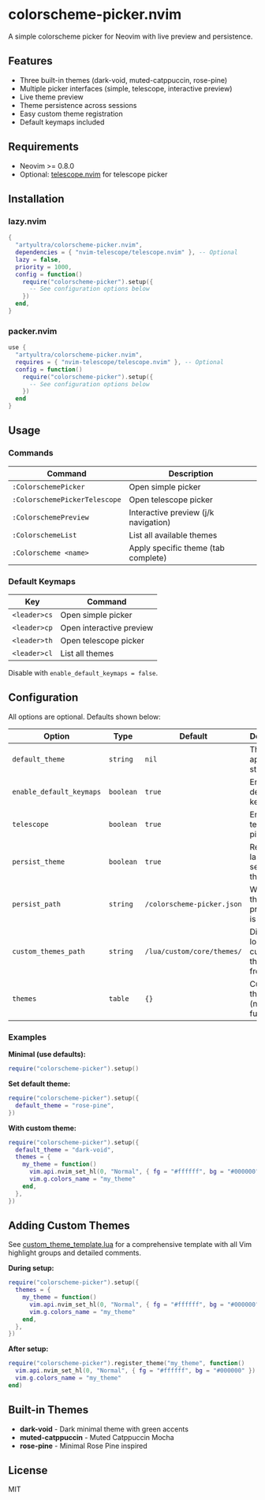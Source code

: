 # colorscheme-picker.nvim

A simple colorscheme picker for Neovim with live preview and persistence.

## Features

- Three built-in themes (dark-void, muted-catppuccin, rose-pine)
- Multiple picker interfaces (simple, telescope, interactive preview)
- Live theme preview
- Theme persistence across sessions
- Easy custom theme registration
- Default keymaps included

## Requirements

- Neovim >= 0.8.0
- Optional: [telescope.nvim](https://github.com/nvim-telescope/telescope.nvim) for telescope picker

## Installation

### lazy.nvim

```lua
{
  "artyultra/colorscheme-picker.nvim",
  dependencies = { "nvim-telescope/telescope.nvim" }, -- Optional
  lazy = false,
  priority = 1000,
  config = function()
    require("colorscheme-picker").setup({
      -- See configuration options below
    })
  end,
}
```

### packer.nvim

```lua
use {
  "artyultra/colorscheme-picker.nvim",
  requires = { "nvim-telescope/telescope.nvim" }, -- Optional
  config = function()
    require("colorscheme-picker").setup({
      -- See configuration options below
    })
  end
}
```

## Usage

### Commands

| Command                        | Description                          |
| ------------------------------ | ------------------------------------ |
| `:ColorschemePicker`           | Open simple picker                   |
| `:ColorschemePickerTelescope`  | Open telescope picker                |
| `:ColorschemePreview`          | Interactive preview (j/k navigation) |
| `:ColorschemeList`             | List all available themes            |
| `:Colorscheme <name>`          | Apply specific theme (tab complete)  |

### Default Keymaps

| Key          | Command                       |
| ------------ | ----------------------------- |
| `<leader>cs` | Open simple picker            |
| `<leader>cp` | Open interactive preview      |
| `<leader>th` | Open telescope picker         |
| `<leader>cl` | List all themes               |

Disable with `enable_default_keymaps = false`.

## Configuration

All options are optional. Defaults shown below:

| Option                   | Type      | Default                                                    | Description                                    |
| ------------------------ | --------- | ---------------------------------------------------------- | ---------------------------------------------- |
| `default_theme`          | `string`  | `nil`                                                      | Theme to apply on startup                      |
| `enable_default_keymaps` | `boolean` | `true`                                                     | Enable default keybindings                     |
| `telescope`              | `boolean` | `true`                                                     | Enable telescope picker                        |
| `persist_theme`          | `boolean` | `true`                                                     | Remember last selected theme                   |
| `persist_path`           | `string`  | `/colorscheme-picker.json`                                 | Where theme preference is saved                |
| `custom_themes_path`     | `string`  | `/lua/custom/core/themes/`                                 | Directory to load custom theme files from      |
| `themes`                 | `table`   | `{}`                                                       | Custom themes (name = function)                |

### Examples

**Minimal (use defaults):**
```lua
require("colorscheme-picker").setup()
```

**Set default theme:**
```lua
require("colorscheme-picker").setup({
  default_theme = "rose-pine",
})
```

**With custom theme:**
```lua
require("colorscheme-picker").setup({
  default_theme = "dark-void",
  themes = {
    my_theme = function()
      vim.api.nvim_set_hl(0, "Normal", { fg = "#ffffff", bg = "#000000" })
      vim.g.colors_name = "my_theme"
    end,
  },
})
```

## Adding Custom Themes

See [custom_theme_template.lua](https://github.com/artyultra/colorscheme-picker.nvim/blob/main/custom_theme_template.lua) for a comprehensive template with all Vim highlight groups and detailed comments.

**During setup:**
```lua
require("colorscheme-picker").setup({
  themes = {
    my_theme = function()
      vim.api.nvim_set_hl(0, "Normal", { fg = "#ffffff", bg = "#000000" })
      vim.g.colors_name = "my_theme"
    end,
  },
})
```

**After setup:**
```lua
require("colorscheme-picker").register_theme("my_theme", function()
  vim.api.nvim_set_hl(0, "Normal", { fg = "#ffffff", bg = "#000000" })
  vim.g.colors_name = "my_theme"
end)
```

## Built-in Themes

- **dark-void** - Dark minimal theme with green accents
- **muted-catppuccin** - Muted Catppuccin Mocha
- **rose-pine** - Minimal Rose Pine inspired

## License

MIT
